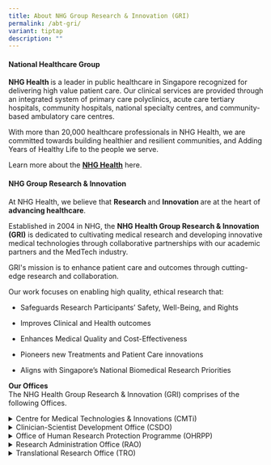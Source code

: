 ```yaml
---
title: About NHG Group Research & Innovation (GRI)
permalink: /abt-gri/
variant: tiptap
description: ""
---
```

<h4><strong>National Healthcare Group</strong></h4>
<p><strong>NHG Health </strong>is a leader in public healthcare in Singapore
recognized for delivering high value patient care. Our clinical services
are provided through an integrated system of primary care polyclinics,
acute care tertiary hospitals, community hospitals, national specialty
centres, and community-based ambulatory care centres.</p>
<p>With more than 20,000 healthcare professionals in NHG Health, we are committed
towards building healthier and resilient communities, and Adding Years
of Healthy Life to the people we serve.​</p>
<p>Learn more about the <strong><a href="https://corp.nhg.com.sg/AboutNHG/Pages/Mission,-Vision-and-Values.aspx" rel="noopener nofollow" target="_blank"><u>NHG Health</u></a></strong> here.</p>
<p></p>
<h4><strong>NHG Group Research &amp; Innovation</strong></h4>
<p>At NHG Health, we believe that <strong>Research </strong>and <strong>Innovation </strong>are
at the heart of <strong>advancing healthcare</strong>.</p>
<p>Established in 2004 in NHG, the <strong>NHG Health Group Research &amp; Innovation (GRI)</strong> is
dedicated to cultivating medical research and developing innovative medical
technologies through collaborative partnerships with our academic partners
and the MedTech industry.</p>
<p>GRI's mission is to enhance patient care and outcomes through cutting-edge
research and collaboration.</p>
<p>Our work focuses on enabling high quality, ethical research that:</p>
<ul data-tight="true" class="tight">
<li>
<p>Safeguards Research Participants’ Safety, Well-Being, and Rights</p>
</li>
<li>
<p>Improves Clinical and Health outcomes</p>
</li>
<li>
<p>Enhances Medical Quality and Cost-Effectiveness</p>
</li>
<li>
<p>Pioneers new Treatments and Patient Care innovations</p>
</li>
<li>
<p>Aligns with Singapore’s National Biomedical Research Priorities</p>
</li>
</ul>
<p></p>
<p><strong>Our Offices</strong>
<br>The NHG Health Group Research &amp; Innovation (GRI) comprises of the
following Offices.</p>
<div data-type="detailGroup" class="isomer-accordion isomer-accordion-white">
<details class="isomer-details">
<summary>Centre for Medical Technologies &amp; Innovations (CMTi)</summary>
<div data-type="detailsContent" class="isomer-details-content">
<p>The NHG Centre for Medical Technologies &amp; Innovations (CMTi) plays
an integral role in the innovation ecosystem to help facilitate the development
of innovative MedTech solutions that can address unmet healthcare needs
and contribute to improved patient and healthcare outcomes. This is achieved
through a structured framework that includes funding, talent development,
and partnerships with academic and industry leaders.</p>
<ul data-tight="true" class="tight">
<li>
<p>Learn more <a href="https://corp.nhg.com.sg/CMTI/Pages/default.aspx" rel="noopener nofollow" target="_blank"><u>about CMTi here</u></a>.</p>
</li>
</ul>
<p></p>
<p></p>
</div>
</details>
<details class="isomer-details">
<summary>Clinician-Scientist Development Office (CSDO)</summary>
<div data-type="detailsContent" class="isomer-details-content">
<p>The NHG Clinician Scientist Development Office (CSDO) facilitates and
supports research in NHG by providing holistic support to nurture and develop
clinician scientists and innovators, clinical researchers and research
administrators in NHG; cultivate research culture through a critical mass
of talents; and groom the next generation of research leaders and mentors.</p>
<p>Collaborating with academic and research institutions, our efforts strengthen
the national pool of clinician scientists and innovators who in turn bring
scientific research from the bench to beside.</p>
<ul data-tight="true" class="tight">
<li>
<p>Learn more <a href="https://talentdev.gri.nhg.com.sg/" rel="noopener nofollow" target="_blank">about CSDO here</a>.</p>
</li>
</ul>
<p></p>
</div>
</details>
<details class="isomer-details">
<summary>Office of Human Research Protection Programme (OHRPP)</summary>
<div data-type="detailsContent" class="isomer-details-content">
<p>The NHG Office of Human Research Protection Programme (OHRPP) ensures
the ethical conduct of human research by overseeing ethics reviews, providing
researcher education, and monitoring compliance with regulations. The OHRPP
is dedicated to protecting the rights and safety of research participants,
maintaining high standards through international accreditation. OHRPP also
engages in public outreach to promote awareness and understanding of participant
rights in research. This commitment supports the ethical and effective
conduct of research within NHG.</p>
<ul data-tight="true" class="tight">
<li>
<p>Learn more <a href="https://ethics.gri.nhg.com.sg/" rel="noopener nofollow" target="_blank">about OHRPP here</a>.</p>
</li>
</ul>
<p></p>
</div>
</details>
<details class="isomer-details">
<summary>Research Administration Office (RAO)</summary>
<div data-type="detailsContent" class="isomer-details-content">
<p>The Research Administration Office (RAO) supports all offices and units
under GRI as the key liaison for research finance matters. In addition,
RAO renders other administrative and technology support, such as reporting
cluster's notable research and innovation KPIs/achievements; facilitating
Clinical Trial (CT) related functions with internal and external stakeholders;
serving as Secretariat for strategic committees; and providing technology
support to develop digital solutions to enhance productive and efficiency.&nbsp;</p>
<p></p>
</div>
</details>
<details class="isomer-details">
<summary>Translational Research Office (TRO)</summary>
<div data-type="detailsContent" class="isomer-details-content">
<p>The Translational Research Office (TRO), a part of the Group Research
&amp; Innovation (GRI) in the National Healthcare Group (NHG), facilitates
and supports translational research initiatives and activities at NHG.
TRO works closely with partners within and across the ecosystem, including
the Lee Kong Chian School of Medicine, to establish joint institutes, programmes,
and projects that leverage the clinical strengths of NHG and complementary
capabilities of our partners. TRO also works with internal and external
stakeholders to support the management of research agreements, internal/joint
grants and funding, as well as intellectual property (IP) developed by
NHG staff. These in turn enable and facilitate the generation of new knowledge
and insights towards better prevention, diagnosis, treatment and management
of diseases, as well as maintenance of health, in alignment with NHG’s
vision and mission.</p>
<p></p>
<p></p>
</div>
</details>
</div>
<p></p>
<p></p>
<p></p>
<p></p>